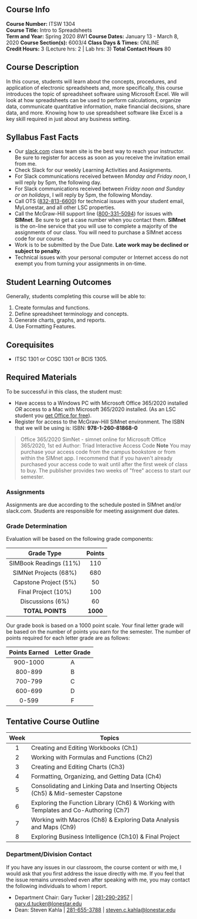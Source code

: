 ## Course Info
**Course Number:** ITSW 1304  
**Course Title:** Intro to Spreadsheets  
**Term and Year:** Spring 2020 8W1
**Course Dates:** January 13 - March 8, 2020
**Course Section(s):** 6003/4 
**Class Days & Times:** ONLINE  
**Credit Hours:** 3 (Lecture hrs: 2 | Lab hrs: 3)
**Total Contact Hours** 80

## Course Description  
In this course, students will learn about the concepts, procedures, and application of electronic spreadsheets and, more specifically, this course introduces the topic of spreadsheet software using Microsoft Excel.  We will look at how spreadsheets can be used to perform calculations, organize data, communicate quantitative information, make financial decisions, share data, and more.  Knowing how to use spreadsheet software like Excel is a key skill required in just about any business setting. 

## Syllabus Fast Facts
* Our <a href="https://slack.com" target="_blank">slack.com</a> class team site is the best way to reach your instructor.  Be sure to register for access as soon as you receive the invitation email from me.
* Check Slack for our weekly Learning Activities and Assignments.  
* For Slack communications received between _Monday and Friday noon_, I will reply by 5pm, the following day.  
* For Slack communications received between _Friday noon and Sunday or on holidays_, I will reply by 5pm, the following Monday.
* Call OTS (<a href="tel:832-813-6600">832-813-6600</a>) for technical issues with your student email, MyLonestar, and all other LSC properties.
* Call the McGraw-Hill support line (<a href="tel:800-331-5094">800-331-5094</a>) for issues with **SIMnet**. Be sure to get a case number when you contact them.
**SIMnet** is the on-line service that you will use to complete a majority of the assignments of our class.  You will need to purchase a SIMnet access code for our course.
* Work is to be submitted by the Due Date.  **Late work may be declined or subject to penalty**.
* Technical issues with your personal computer or Internet access do not exempt you from turning your assignments in on-time.

## Student Learning Outcomes  

Generally, students completing this course will be able to:

1. Create formulas and functions.
2. Define spreadsheet terminology and concepts.
3. Generate charts, graphs, and reports.
4. Use Formatting Features.  

## Corequisites  

* ITSC 1301 or COSC 1301 or BCIS 1305.  

## Required Materials  
To be successful in this class, the student must:  

* Have access to a Windows PC with Microsoft Office 365/2020 installed
 _*OR*_ 
 access to a Mac with Microsoft 365/2020 installed.  (As an LSC student you <a href="https://products.office.com/en-us/student/office-in-education" target="_blank">get Office for free</a>).   
* Register for access to the McGraw-Hill SIMnet environment.  The ISBN that we will be using is: ISBN: **978-1-260-81868-0**
> Office 365/2020 SimNet - simnet online for Microsoft Office 365/2020, 1st ed
> Author: Triad Interactive
> Access Code 
> **Note** You may purchase your access code from the campus bookstore or from within the SIMnet app.  I recommend that if you haven't already purchased your access code to wait until after the first week of class to buy.  The publisher provides two weeks of "free" access to start our semester. 

### Assignments
Assignments are due according to the schedule posted in SIMnet and/or slack.com.  Students are responsible for meeting assignment due dates.     

### Grade Determination  

Evaluation will be based on the following grade components:

| Grade Type | Points |
| :---------: | :------: |
| SIMBook Readings (11%) | 110 |
| SIMNet Projects (68%) | 680 |
| Capstone Project (5%) | 50 |
| Final Project (10%) | 100 |
| Discussions (6%) | 60 |
| **TOTAL POINTS** | **1000** |


Our grade book is based on a 1000 point scale.  Your final letter grade will be based on the number of points you earn for the semester.  The number of points required for each letter grade are as follows:

| Points Earned | Letter Grade |
| :----------: | :------: |
| 900-1000 | A |
| 800-899 | B |
| 700-799 | C |
| 600-699 | D |
| 0-599 | F |

## Tentative Course Outline 

| Week | Topics | 
| :---: | -------- | 
| 1 | Creating and Editing Workbooks (Ch1) |
| 2 | Working with Formulas and Functions (Ch2) |
| 3 | Creating and Editing Charts (Ch3) |
| 4 | Formatting, Organizing, and Getting Data (Ch4)
| 5 | Consolidating and Linking Data and Inserting Objects (Ch5) & Mid-semester Capstone|
| 6 | Exploring the Function Library (Ch6) & Working with Templates and Co-Authoring (Ch7) |
| 7 | Working with Macros (Ch8) & Exploring Data Analysis and Maps (Ch9) |
| 8 | Exploring Business Intelligence (Ch10) & Final Project | 


### Department/Division Contact
If you have any issues in our classroom, the course content or with me, I would ask that you first address the issue directly with me.  If you feel that the issue remains unresolved even after speaking with me, you may contact the following individuals to whom I report.

* Department Chair: Gary Tucker | <a href="tel:281-290-2957">281-290-2957</a> | <a href="mailto:gary.d.tucker@lonestar.edu">gary.d.tucker@lonestar.edu</a>
* Dean: Steven Kahla | <a href="tel:281-655-3788">281-655-3788</a> | <a href="mailto:steven.c.kahla@lonestar.edu">steven.c.kahla@lonestar.edu</a>